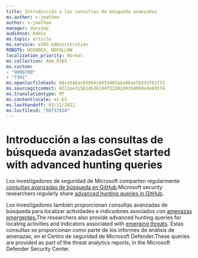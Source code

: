 ```yaml
---
title: Introducción a las consultas de búsqueda avanzadas
ms.author: v-jmathew
author: v-jmathew
manager: dansimp
audience: Admin
ms.topic: article
ms.service: o365-administration
ROBOTS: NOINDEX, NOFOLLOW
localization_priority: Normal
ms.collection: Adm_O365
ms.custom:
- "9000760"
- "7391"
ms.openlocfilehash: 0dce5a6ac69994c8953401aba06aefb2d3761ff2
ms.sourcegitcommit: 6312ee31561db36104f32282d019d069ede69174
ms.translationtype: MT
ms.contentlocale: es-ES
ms.lasthandoff: 03/11/2021
ms.locfileid: "50737818"
---
```

# <a name="get-started-with-advanced-hunting-queries"></a><span data-ttu-id="2fe76-102">Introducción a las consultas de búsqueda avanzadas</span><span class="sxs-lookup"><span data-stu-id="2fe76-102">Get started with advanced hunting queries</span></span>

<span data-ttu-id="2fe76-103">Los investigadores de seguridad de Microsoft comparten regularmente [consultas avanzadas de búsqueda en GitHub](https://go.microsoft.com/fwlink/?linkid=2144624).</span><span class="sxs-lookup"><span data-stu-id="2fe76-103">Microsoft security researchers regularly share [advanced hunting queries in GitHub](https://go.microsoft.com/fwlink/?linkid=2144624).</span></span>

<span data-ttu-id="2fe76-104">Los investigadores también proporcionan consultas avanzadas de búsqueda para localizar actividades e indicadores asociados con [amenazas emergentes.](https://go.microsoft.com/fwlink/?linkid=2145808)</span><span class="sxs-lookup"><span data-stu-id="2fe76-104">The researchers also provide advanced hunting queries for locating activities and indicators associated with [emerging threats](https://go.microsoft.com/fwlink/?linkid=2145808).</span></span> <span data-ttu-id="2fe76-105">Estas consultas se proporcionan como parte de los informes de análisis de amenazas, en el Centro de seguridad de Microsoft Defender.</span><span class="sxs-lookup"><span data-stu-id="2fe76-105">These queries are provided as part of the threat analytics reports, in the Microsoft Defender Security Center.</span></span>
